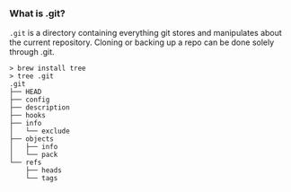 ### What is .git?

`.git` is a directory containing everything git stores and manipulates about the current repository. Cloning or backing up a repo can be done solely through .git.

```
> brew install tree
> tree .git
.git
├── HEAD
├── config
├── description
├── hooks
├── info
│   └── exclude
├── objects
│   ├── info
│   └── pack
└── refs
    ├── heads
    └── tags
```
